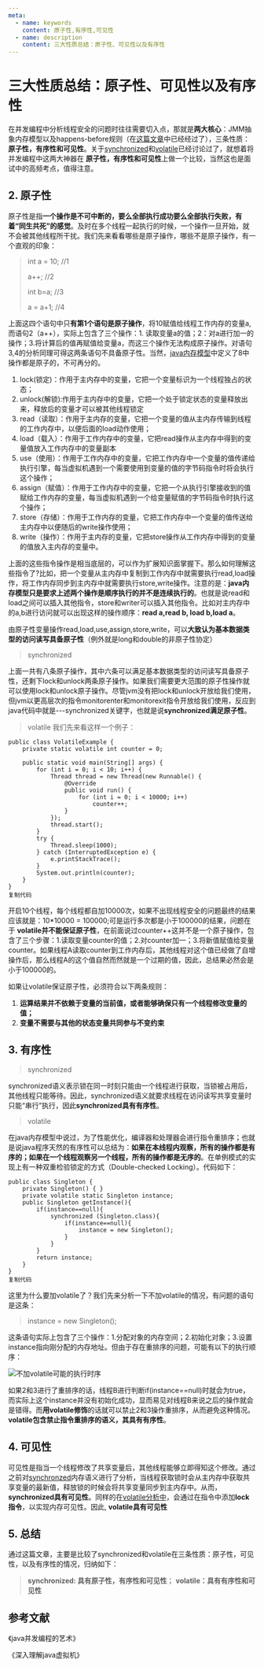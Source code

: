 ```yaml
---
meta:
  - name: keywords
    content: 原子性,有序性,可见性
  - name: description
    content: 三大性质总结：原子性、可见性以及有序性
---
```



# 三大性质总结：原子性、可见性以及有序性


<quote-info title="三大性质总结：原子性、可见性以及有序性" plat="掘金" author="你听___" link="https://juejin.cn/post/6844903601530208270" />


在并发编程中分析线程安全的问题时往往需要切入点，那就是**两大核心**：JMM抽象内存模型以及happens-before规则（在[这篇文章](https://juejin.im/post/6844903600318054413)中已经经过了），三条性质：**原子性，有序性和可见性**。关于[synchronized](https://juejin.im/post/6844903600334831629)和[volatile](https://juejin.im/post/6844903601064640525)已经讨论过了，就想着将并发编程中这两大神器在 **原子性，有序性和可见性**上做一个比较，当然这也是面试中的高频考点，值得注意。

## 2. 原子性

原子性是指**一个操作是不可中断的，要么全部执行成功要么全部执行失败，有着“同生共死”的感觉**。及时在多个线程一起执行的时候，一个操作一旦开始，就不会被其他线程所干扰。我们先来看看哪些是原子操作，哪些不是原子操作，有一个直观的印象：

> int a = 10; //1
> 
> a++; //2
> 
> int b=a; //3
> 
> a = a+1; //4

上面这四个语句中只**有第1个语句是原子操作**，将10赋值给线程工作内存的变量a,而语句2（a++），实际上包含了三个操作：1. 读取变量a的值；2：对a进行加一的操作；3.将计算后的值再赋值给变量a，而这三个操作无法构成原子操作。对语句3,4的分析同理可得这两条语句不具备原子性。当然，[java内存模型](https://juejin.im/post/6844903600318054413)中定义了8中操作都是原子的，不可再分的。

1.  lock\(锁定\)：作用于主内存中的变量，它把一个变量标识为一个线程独占的状态；
2.  unlock\(解锁\):作用于主内存中的变量，它把一个处于锁定状态的变量释放出来，释放后的变量才可以被其他线程锁定
3.  read（读取）：作用于主内存的变量，它把一个变量的值从主内存传输到线程的工作内存中，以便后面的load动作使用；
4.  load（载入）：作用于工作内存中的变量，它把read操作从主内存中得到的变量值放入工作内存中的变量副本
5.  use（使用）：作用于工作内存中的变量，它把工作内存中一个变量的值传递给执行引擎，每当虚拟机遇到一个需要使用到变量的值的字节码指令时将会执行这个操作；
6.  assign（赋值）：作用于工作内存中的变量，它把一个从执行引擎接收到的值赋给工作内存的变量，每当虚拟机遇到一个给变量赋值的字节码指令时执行这个操作；
7.  store（存储）：作用于工作内存的变量，它把工作内存中一个变量的值传送给主内存中以便随后的write操作使用；
8.  write（操作）：作用于主内存的变量，它把store操作从工作内存中得到的变量的值放入主内存的变量中。

上面的这些指令操作是相当底层的，可以作为扩展知识面掌握下。那么如何理解这些指令了\?比如，把一个变量从主内存中复制到工作内存中就需要执行read,load操作，将工作内存同步到主内存中就需要执行store,write操作。注意的是：**java内存模型只是要求上述两个操作是顺序执行的并不是连续执行的**。也就是说read和load之间可以插入其他指令，store和writer可以插入其他指令。比如对主内存中的a,b进行访问就可以出现这样的操作顺序：**read a,read b, load b,load a**。

由原子性变量操作read,load,use,assign,store,write，可以**大致认为基本数据类型的访问读写具备原子性**（例外就是long和double的非原子性协定）

> synchronized

上面一共有八条原子操作，其中六条可以满足基本数据类型的访问读写具备原子性，还剩下lock和unlock两条原子操作。如果我们需要更大范围的原子性操作就可以使用lock和unlock原子操作。尽管jvm没有把lock和unlock开放给我们使用，但jvm以更高层次的指令monitorenter和monitorexit指令开放给我们使用，反应到java代码中就是---synchronized关键字，也就是说**synchronized满足原子性**。

> volatile 我们先来看这样一个例子：

```
public class VolatileExample {
    private static volatile int counter = 0;

    public static void main(String[] args) {
        for (int i = 0; i < 10; i++) {
            Thread thread = new Thread(new Runnable() {
                @Override
                public void run() {
                    for (int i = 0; i < 10000; i++)
                        counter++;
                }
            });
            thread.start();
        }
        try {
            Thread.sleep(1000);
        } catch (InterruptedException e) {
            e.printStackTrace();
        }
        System.out.println(counter);
    }
}
复制代码
```

开启10个线程，每个线程都自加10000次，如果不出现线程安全的问题最终的结果应该就是：10\*10000 = 100000;可是运行多次都是小于100000的结果，问题在于 **volatile并不能保证原子性**，在前面说过counter++这并不是一个原子操作，包含了三个步骤：1.读取变量counter的值；2.对counter加一；3.将新值赋值给变量counter。如果线程A读取counter到工作内存后，其他线程对这个值已经做了自增操作后，那么线程A的这个值自然而然就是一个过期的值，因此，总结果必然会是小于100000的。

如果让volatile保证原子性，必须符合以下两条规则：

1.  **运算结果并不依赖于变量的当前值，或者能够确保只有一个线程修改变量的值；**
2.  **变量不需要与其他的状态变量共同参与不变约束**

## 3. 有序性

> synchronized

synchronized语义表示锁在同一时刻只能由一个线程进行获取，当锁被占用后，其他线程只能等待。因此，synchronized语义就要求线程在访问读写共享变量时只能“串行”执行，因此**synchronized具有有序性**。

> volatile

在java内存模型中说过，为了性能优化，编译器和处理器会进行指令重排序；也就是说java程序天然的有序性可以总结为：**如果在本线程内观察，所有的操作都是有序的；如果在一个线程观察另一个线程，所有的操作都是无序的**。在单例模式的实现上有一种双重检验锁定的方式（Double-checked Locking）。代码如下：

```
public class Singleton {
    private Singleton() { }
    private volatile static Singleton instance;
    public Singleton getInstance(){
        if(instance==null){
            synchronized (Singleton.class){
                if(instance==null){
                    instance = new Singleton();
                }
            }
        }
        return instance;
    }
}
复制代码
```

这里为什么要加volatile了？我们先来分析一下不加volatile的情况，有问题的语句是这条：

> instance = new Singleton\(\);

这条语句实际上包含了三个操作：1.分配对象的内存空间；2.初始化对象；3.设置instance指向刚分配的内存地址。但由于存在重排序的问题，可能有以下的执行顺序：

<!-- ![不加volatile可能的执行时序](https://user-gold-cdn.xitu.io/2018/5/3/1632600e7b66b892?imageView2/0/w/1280/h/960/format/webp/ignore-error/1) -->
![不加volatile可能的执行时序](https://maginapp.github.io/static-website/images/sharing/backup/concurrent-properties-a-b.webp)

如果2和3进行了重排序的话，线程B进行判断if\(instance==null\)时就会为true，而实际上这个instance并没有初始化成功，显而易见对线程B来说之后的操作就会是错得。而**用volatile修饰**的话就可以禁止2和3操作重排序，从而避免这种情况。**volatile包含禁止指令重排序的语义，其具有有序性**。

## 4. 可见性

可见性是指当一个线程修改了共享变量后，其他线程能够立即得知这个修改。通过之前对[synchronzed](https://juejin.im/post/6844903600334831629)内存语义进行了分析，当线程获取锁时会从主内存中获取共享变量的最新值，释放锁的时候会将共享变量同步到主内存中。从而，**synchronized具有可见性**。同样的在[volatile分析中](https://juejin.im/post/6844903601064640525)，会通过在指令中添加**lock指令**，以实现内存可见性。因此, **volatile具有可见性**

## 5. 总结

通过这篇文章，主要是比较了synchronized和volatile在三条性质：原子性，可见性，以及有序性的情况，归纳如下：

> **synchronized: 具有原子性，有序性和可见性**； **volatile：具有有序性和可见性**

##  参考文献

《java并发编程的艺术》

《深入理解java虚拟机》